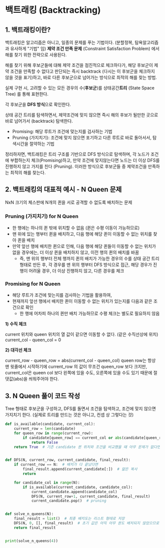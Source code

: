 # 백트래킹 (Backtracking)

## 1. 백트래킹이란?

백트래킹은 알고리즘은 아니고, 일종의 문제를 푸는 기법이다. (분할정복, 탐욕알고리즘과 유사하게 "기법" 임)
**제약 조건 만족 문제** (Constraint Satisfaction Problem) 에서 해를 찾기 위한 전략으로 사용된다.

해를 찾기 위해 후보군들에 대해 제약 조건을 점진적으로 체크하다가, 해당 후보군이 제약 조건을 만족할 수 없다고 판단되는 즉시 backtrack (다시는 이 후보군을 체크하지 않을 것을 표기)하고, 바로 다른 후보군으로 넘어가는 방식으로 최적의 해를 찾는 방법.

실제 구현 시, 고려할 수 있는 모든 경우의 수(**후보군**)를 상태공간**트리** (State Space Tree) 를 통해 표현한다.

각 후보군을 **DFS 방식**으로 확인한다.

상태 공간 트리를 탐색하면서, 제약조건에 맞지 않으면 즉시 해의 후보가 될만한 곳으로 바로 넘어가서 (backtrack) 탐색한다.

- Promising: 해당 루트가 조건에 맞는지를 검사하는 기법
- Pruning (가지치기): 조건에 맞지 않으면 포기하고 다른 루트로 바로 돌아서서, 탐색시간을 절약하는 기법

정리하자면, 백트래킹은 트리 구조를 기반으로 DFS 방식으로 탐색하며, 각 노드가 조건에 부합하는지 체크(Promising)하고, 만약 조건에 맞지않는다면 노드는 더 이상 DFS를 진행하지 않고 가지를 친다 (Pruning). 이러한 방식으로 후보군들 중 제약조건을 만족하는 최적의 해를 찾는다.

## 2. 백트래킹의 대표적 예시 - N Queen 문제

NxN 크기의 체스판에 N개의 퀸을 서로 공격할 수 없도록 배치하는 문제

### Pruning (가지치기) for N Queen

- 한 행에는 하나의 퀸 밖에 위치할 수 없음 (퀸은 수평 이동이 가능하므로)
- 맨 위에 있는 행부터 퀸을 배치하고, 다음 행에 해당 퀸이 이동할 수 없는 위치를 찾아 퀸을 배치
- 만약 앞선 행에 배치한 퀸으로 인해, 다음 행에 해당 퀸들이 이동할 수 없는 위치가 없을 경우에는, 더 이상 퀸을 배치하지 않고, 이전 행의 퀸의 배치를 바꿈
  - 즉, 맨 위의 행부터 전체 행까지 퀸의 배치가 가능한 경우의 수를 상태 공간 트리 형태로 만든 후, 각 경우를 맨 위의 행부터 DFS 방식으로 접근, 해당 경우가 진행이 어려울 경우, 더 이상 진행하지 않고, 다른 경우를 체크

### Promising for N Queen

- 해당 루트가 조건에 맞는지를 검사하는 기법을 활용하여,
- 현재까지 앞선 행에서 배치한 퀸이 이동할 수 없는 위치가 있는지를 다음과 같은 조건으로 확인
  - 한 행에 어차피 하나의 퀸만 배치 가능하므로 수평 체크는 별도로 필요하지 않음

**1) 수직 체크**

current 위치와 queen 위치의 열 값이 같으면 이동할 수 없다. (같은 수직선상에 위치)
current_col - queen_col = 0

**2) 대각선 체크**

current_row - queen_row = abs(current_col - queen_col)
queen row는 항상 맨 윗줄에서 시작하기에 current_row 의 값이 무조건 queen_row 보다 크지만, current_col은 queen col 보다 왼쪽에 있을 수도, 오른쪽에 있을 수도 있기 때문에 절댓값(abs)을 씌워주어야 한다.

 ## 3. N Queen 풀이 코드 작성

Tree 형태로 후보군을 구성하고, DFS를 돌면서 조건을 탐색하고, 조건에 맞지 않으면 가지치기 한다. (실제로 트리를 만드는 것은 아니고, 컨셉 상 그렇다는 것)

```python
def is_available(candidate, current_col):
    current_row = len(candidate)
    for queen_row in range(current_row):
        if candidate[queen_row] == current_col or abs(candidate[queen_row] - current_col) == current_row - queen_row:
            return False
    return True  # 기존 candidate 퀸 위치와 조건을 비교했을 때 아무 문제가 없다면 그 위치에 놓ㅇ르 수 있다는 것


def DFS(N, current_row, current_candidate, final_result):
    if current_row == N:  # 배치가 다 끝났다면
        final_result.append(current_candidate[:])  # 얇은 복사
        return

    for candidate_col in range(N):
        if is_available(current_candidate, candidate_col):
            current_candidate.append(candidate_col)
            DFS(N, current_row+1, current_candidate, final_result)
            current_candidate.pop()  # pruning


def solve_n_queens(N):
    final_result = list()  # 최종 배치도는 리스트 형태로 저장
    DFS(N, 0, [], final_result)  # 초기 값은 아직 아무 퀸도 배치되지 않았으므로
    return final_result


print(solve_n_queens(4))
```

